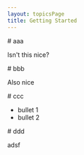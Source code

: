 ```yaml
---
layout: topicsPage
title: Getting Started
---
```


<div markdown="1">
# aaa

Isn't this nice?
</div>

<div markdown="1">
# bbb

Also nice
</div>

<div markdown="1">
# ccc

* bullet 1
* bullet 2
</div>

<div markdown="1">
# ddd

adsf
</div>
